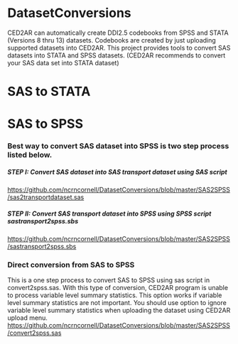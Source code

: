 DatasetConversions
==================
CED2AR can automatically create DDI2.5 codebooks from SPSS and STATA (Versions 8 thru 13) datasets.  Codebooks are created by just uploading supported datasets into CED2AR.
This project provides tools to convert SAS datasets into STATA and SPSS datasets.  (CED2AR recommends to convert your SAS data set into STATA dataset)

# SAS to STATA

# SAS to SPSS

### Best way to convert SAS dataset into SPSS is two step process listed below.  

##### STEP I: Convert SAS dataset into SAS transport dataset using  SAS script
https://github.com/ncrncornell/DatasetConversions/blob/master/SAS2SPSS/sas2transportdataset.sas
	
##### STEP II: Convert SAS transport dataset into SPSS using  SPSS script  sastransport2spss.sbs
https://github.com/ncrncornell/DatasetConversions/blob/master/SAS2SPSS/sastransport2spss.sbs
### 


### Direct conversion from SAS to SPSS
This is a one step process to convert SAS to SPSS using sas script in convert2spss.sas. With this type of conversion, CED2AR program is unable to process variable level summary statistics.
This option works if variable level summary statistics are not important.  You should use option to ignore variable level summary statistics when uploading the dataset using CED2AR upload menu.
 https://github.com/ncrncornell/DatasetConversions/blob/master/SAS2SPSS/convert2spss.sas

 





